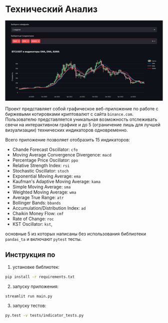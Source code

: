 # Технический Анализ

<div style="text-align: center;">

![Пример](image.png)

</div>

Проект представляет собой графическое веб-приложение по работе с биржевыми котировками криптовалют c сайта `binance.com`. Пользователю представляется уникальная возможность отслеживать свечи на интерактивном графике и до 5 (ограничение лишь для лучшей визуализации) технических индикаторов одновременно. 

Всего приложение позволяет отобразить 15 индикаторов: 

* Chande Forecast Oscillator: `cfo`
* Moving Average Convergence Divergence: `macd`
* Percentage Price Oscillator: `ppo`
* Relative Strength Index: `rsi`
* Stochastic Oscillator: `stoch`
* Exponential Moving Average: `ema`
* Kaufman's Adaptive Moving Average: `kama`
* Simple Moving Average: `sma`
* Weighted Moving Average: `wma`
* Average True Range: `atr`
* Bollinger Bands: `bbands`
* Accumulation/Distribution Index: `ad`
* Chaikin Money Flow: `cmf`
* Rate of Change: `roc`
* KST Oscillator: `kst`,

основные 5 из которых написаны без использования библиотеки `pandas_ta` и включают `pytest` тесты.

## Инструкция по

1) установке библиотек:
```sh
pip install -r requirements.txt
```
2) запуску приложения:
```sh
streamlit run main.py
```
3) запуску тестов:
```sh
py.test -v tests/indicator_tests.py
```

